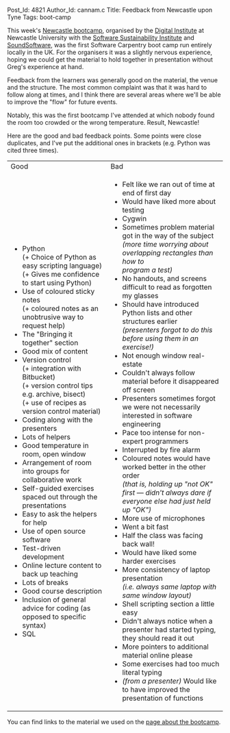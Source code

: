 Post_Id: 4821
Author_Id: cannam.c
Title: Feedback from Newcastle upon Tyne
Tags: boot-camp

<p>This week's <a href="/bootcamps/2012-05-newcastle.html">Newcastle bootcamp</a>, organised by the <a href="http://digitalinstitute.ncl.ac.uk/">Digital Institute</a> at Newcastle University with the <a href="http://software.ac.uk">Software Sustainability Institute</a> and <a href="http://soundsoftware.ac.uk">SoundSoftware</a>, was the first Software Carpentry boot camp run entirely locally in the UK. For the organisers it was a slightly nervous experience, hoping we could get the material to hold together in presentation without Greg's experience at hand.</p>
<p>Feedback from the learners was generally good on the material, the venue and the structure. The most common complaint was that it was hard to follow along at times, and I think there are several areas where we'll be able to improve the "flow" for future events.</p>
<p>Notably, this was the first bootcamp I've attended at which nobody found the room too crowded or the wrong temperature. Result, Newcastle!</p>
<p>Here are the good and bad feedback points. Some points were close duplicates, and I've put the additional ones in brackets (e.g. Python was cited three times).</p>
<table>
<tbody>
<tr>
<td>Good</td>
<td>Bad</td>
</tr>
<tr>
<td>
<ul>
<li>Python<br />(+ Choice of Python as easy scripting language)<br />(+ Gives me confidence to start using Python)</li>
<li>Use of coloured sticky notes<br />(+ coloured notes as an unobtrusive way to request help)</li>
<li>The "Bringing it together" section</li>
<li>Good mix of content</li>
<li>Version control<br />(+ integration with Bitbucket)<br />(+ version control tips e.g. archive, bisect)<br />(+ use of recipes as version control material)</li>
<li>Coding along with the presenters</li>
<li>Lots of helpers</li>
<li>Good temperature in room, open window</li>
<li>Arrangement of room into groups for collaborative work</li>
<li>Self-guided exercises spaced out through the presentations</li>
<li>Easy to ask the helpers for help</li>
<li>Use of open source software</li>
<li>Test-driven development</li>
<li>Online lecture content to back up teaching</li>
<li>Lots of breaks</li>
<li>Good course description</li>
<li>Inclusion of general advice for coding (as opposed to specific syntax)</li>
<li>SQL</li>
</ul>
</td>
<td>
<ul>
<li>Felt like we ran out of time at end of first day</li>
<li>Would have liked more about testing</li>
<li>Cygwin</li>
<li>Sometimes problem material got in the way of the subject<br />
<em>(more time worrying about overlapping rectangles than how to<br />
program a test)</em></li>
<li>No handouts, and screens difficult to read as forgotten my glasses</li>
<li>Should have introduced Python lists and other structures earlier<br />
<em>(presenters forgot to do this before using them in an exercise!)</em></li>
<li>Not enough window real-estate</li>
<li>Couldn't always follow material before it disappeared off screen</li>
<li>Presenters sometimes forgot we were not necessarily interested in software engineering</li>
<li>Pace too intense for non-expert programmers</li>
<li>Interrupted by fire alarm</li>
<li>Coloured notes would have worked better in the other order<br />
<em>(that is, holding up "not OK" first &mdash; didn't always dare if everyone else had just held up "OK")</em></li>
<li>More use of microphones</li>
<li>Went a bit fast</li>
<li>Half the class was facing back wall!</li>
<li>Would have liked some harder exercises</li>
<li>More consistency of laptop presentation<br /><i>(i.e. always same laptop with same window layout)</i></li>
<li>Shell scripting section a little easy</li>
<li>Didn't always notice when a presenter had started typing, they should read it out</li>
<li>More pointers to additional material online please</li>
<li>Some exercises had too much literal typing</li>
<li><em>(from a presenter)</em> Would like to have improved the presentation of functions</li>
</ul>
</td>
</tr>
</tbody>
</table>
<p>You can find links to the material we used on the <a href="/bootcamps/2012-05-newcastle.html">page about the bootcamp</a>.</p>
